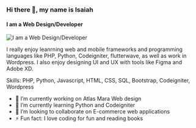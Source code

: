 ### Hi there 👋, my name is Isaiah
#### I am a Web Design/Developer
![I am a Web Design/Developer](https://arturssmirnovs.github.io/github-profile-readme-generator/images/banner.png)

I really enjoy leanrning web and mobile frameworks and programming languages like PHP, Python, Codeigniter, flutterwave, as well as work in Wordpress. I also enjoy designing UI and UX with tools like Figma and Adobe XD.

Skills: PHP, Python, Javascript, HTML, CSS, SQL, Bootstrap, Codeigniter, Wordpress

- 🔭 I’m currently working on Atlas Mara Web design 
- 🌱 I’m currently learning Python and Codeigniter 
- 👯 I’m looking to collaborate on E-commerce web applications 
- ⚡ Fun fact: I love coding for fun and reading books  

